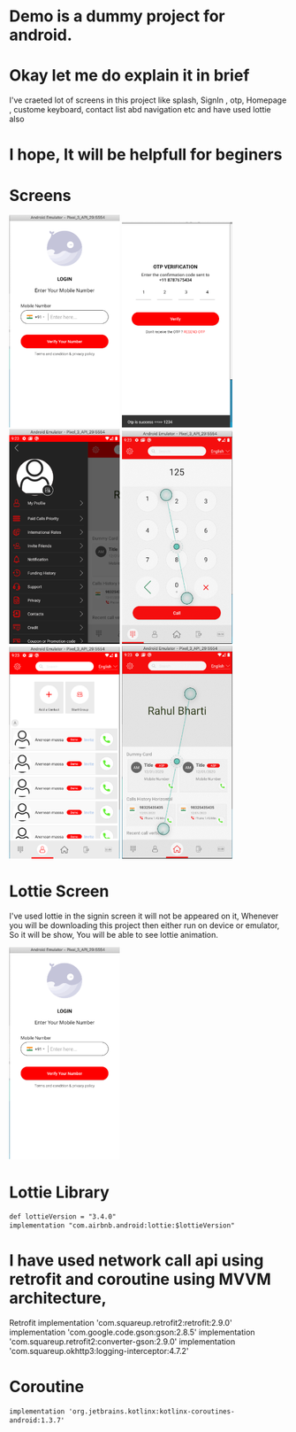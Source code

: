 # Demo is a dummy project for android.

# Okay let me do explain it in **brief**
I've craeted lot of screens in this project like splash, SignIn , otp, Homepage , custome keyboard, contact list abd navigation etc and have used lottie also

# I hope, It will be helpfull for beginers

# Screens

<img src="gifs/5.png" alt="Sponsor Button" width="200"/>   <img src="gifs/6.png" alt="Sponsor Button"  width="200"/>   <img src="gifs/4.png" alt="Sponsor Button"  width="200"/>
 <img src="gifs/3.png" alt="Sponsor Button"  width="200"/>  <img src="gifs/2.png" alt="Sponsor Button"  width="200"/>  <img src="gifs/1.png" alt="Sponsor Button"  width="200"/>


# Lottie Screen
I've used lottie in the signin screen it will not be appeared on it, Whenever you will be downloading this project then either run on device or emulator,
So it will be show, You will be able to see lottie animation.

<img src="gifs/5.png" alt="Sponsor Button" width="200"/> 

# Lottie Library
    def lottieVersion = "3.4.0"
    implementation "com.airbnb.android:lottie:$lottieVersion"

# I have used network call api using retrofit and coroutine using MVVM architecture,
 Retrofit
    implementation 'com.squareup.retrofit2:retrofit:2.9.0'
    implementation 'com.google.code.gson:gson:2.8.5'
    implementation 'com.squareup.retrofit2:converter-gson:2.9.0'
    implementation 'com.squareup.okhttp3:logging-interceptor:4.7.2'

# Coroutine
    implementation 'org.jetbrains.kotlinx:kotlinx-coroutines-android:1.3.7'
    
   

